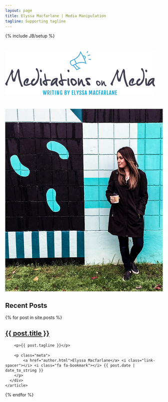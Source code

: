 ```yaml
---
layout: page
title: Elyssa Macfarlane | Media Manipulation
tagline: Supporting tagline
---
```

{% include JB/setup %}

<h1 class="page-header text-center"><img src="img/logo.png" alt="user-image"></h1>

<img class="img-responsive visible-xs-block visible-sm-block hidden-md hidden-lg hidden-xl" src="img/default-sidebar.jpg" style="margin-top: 20px" />


<div class="home-page-posts animated fadeIn ">
  <h2 class="favorites">Recent Posts</h2>
  {% for post in site.posts %}
    <article class="post">
      <div class="post-preview col-xs-10  no-gutter">
        <h2><a href="{{ BASE_PATH }}{{ post.url }}">{{ post.title }}</a></h2>

        <p>{{ post.tagline }}</p>

        <p class="meta">
            <a href="author.html">Elyssa Macfarlane</a> <i class="link-spacer"></i> <i class="fa fa-bookmark"></i> {{ post.date | date_to_string }}
        </p>
      </div>
    </article>
  {% endfor %}
</div>
